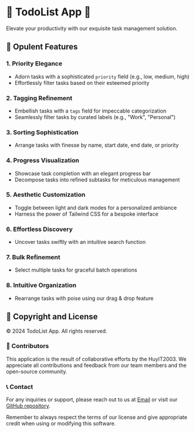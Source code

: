 # 🌟 TodoList App 🌟

Elevate your productivity with our exquisite task management solution.

## 🎨 Opulent Features

### 1. **Priority Elegance**
- Adorn tasks with a sophisticated `priority` field (e.g., low, medium, high)
- Effortlessly filter tasks based on their esteemed priority

### 2. **Tagging Refinement**
- Embellish tasks with a `tags` field for impeccable categorization
- Seamlessly filter tasks by curated labels (e.g., "Work", "Personal")

### 3. **Sorting Sophistication**
- Arrange tasks with finesse by name, start date, end date, or priority

### 4. **Progress Visualization**
- Showcase task completion with an elegant progress bar
- Decompose tasks into refined subtasks for meticulous management

### 5. **Aesthetic Customization**
- Toggle between light and dark modes for a personalized ambiance
- Harness the power of Tailwind CSS for a bespoke interface

### 6. **Effortless Discovery**
- Uncover tasks swiftly with an intuitive search function

### 7. **Bulk Refinement**
- Select multiple tasks for graceful batch operations

### 8. **Intuitive Organization**
- Rearrange tasks with poise using our drag & drop feature

## 📜 Copyright and License

© 2024 TodoList App. All rights reserved.

### 🤝 Contributors

This application is the result of collaborative efforts by the HuyIT2003. We appreciate all contributions and feedback from our team members and the open-source community.

### 📞 Contact

For any inquiries or support, please reach out to us at [Email](mailto:huyit2003@gmail.com) or visit our [GitHub repository](https://github.com/server-craftsman/todo-app).

Remember to always respect the terms of our license and give appropriate credit when using or modifying this software.